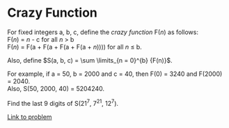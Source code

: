 # Crazy Function

<p>
For fixed integers a, b, c, define the <i>crazy function</i> F(<var>n</var>) as follows:<br />
F(<var>n</var>) = <var>n</var> - c for all <var>n</var> &gt; b <br />
F(<var>n</var>) = F(a + F(a + F(a + F(a + <var>n</var>)))) for all <var>n</var> ≤ b.
</p>
<p>Also, define $S(a, b, c) = \sum \limits_{n = 0}^{b} {F(n)}$.</p>
<p>
For example, if a = 50, b = 2000 and c = 40, then F(0) = 3240 and F(2000) = 2040.<br />
Also, S(50, 2000, 40) = 5204240.
</p>
<p>
Find the last 9 digits of S(21<sup>7</sup>, 7<sup>21</sup>, 12<sup>7</sup>).
</p>






[Link to problem](https://projecteuler.net/problem=340)
